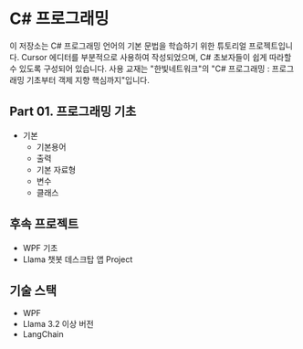 # C# 프로그래밍

이 저장소는 C# 프로그래밍 언어의 기본 문법을 학습하기 위한 튜토리얼 프로젝트입니다. Cursor 에디터를 부분적으로 사용하여 작성되었으며, C# 초보자들이 쉽게 따라할 수 있도록 구성되어 있습니다.
사용 교재는 "한빛네트워크"의 "C# 프로그래밍 : 프로그래밍 기초부터 객제 지향 핵심까지"입니다.

## Part 01. 프로그래밍 기초
- 기본
  - 기본용어
  - 출력
  - 기본 자료형
  - 변수
  - 클래스


## 후속 프로젝트
- WPF 기초 
- Llama 챗봇 데스크탑 앱 Project

## 기술 스택
- WPF
- Llama 3.2 이상 버전
- LangChain
